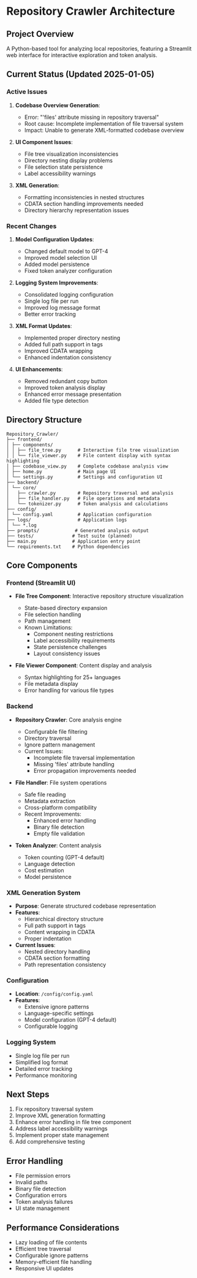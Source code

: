 # Repository Crawler Architecture

## Project Overview
A Python-based tool for analyzing local repositories, featuring a Streamlit web interface for interactive exploration and token analysis.

## Current Status (Updated 2025-01-05)

### Active Issues
1. **Codebase Overview Generation**:
   - Error: "'files' attribute missing in repository traversal"
   - Root cause: Incomplete implementation of file traversal system
   - Impact: Unable to generate XML-formatted codebase overview

2. **UI Component Issues**:
   - File tree visualization inconsistencies
   - Directory nesting display problems
   - File selection state persistence
   - Label accessibility warnings

3. **XML Generation**:
   - Formatting inconsistencies in nested structures
   - CDATA section handling improvements needed
   - Directory hierarchy representation issues

### Recent Changes
1. **Model Configuration Updates**:
   - Changed default model to GPT-4
   - Improved model selection UI
   - Added model persistence
   - Fixed token analyzer configuration

2. **Logging System Improvements**:
   - Consolidated logging configuration
   - Single log file per run
   - Improved log message format
   - Better error tracking

3. **XML Format Updates**:
   - Implemented proper directory nesting
   - Added full path support in tags
   - Improved CDATA wrapping
   - Enhanced indentation consistency

4. **UI Enhancements**:
   - Removed redundant copy button
   - Improved token analysis display
   - Enhanced error message presentation
   - Added file type detection

## Directory Structure

```
Repository_Crawler/
├── frontend/
│ ├── components/
│ │ ├── file_tree.py      # Interactive file tree visualization
│ │ └── file_viewer.py    # File content display with syntax highlighting
│ ├── codebase_view.py    # Complete codebase analysis view
│ ├── home.py             # Main page UI
│ └── settings.py         # Settings and configuration UI
├── backend/
│ └── core/
│   ├── crawler.py        # Repository traversal and analysis
│   ├── file_handler.py   # File operations and metadata
│   └── tokenizer.py      # Token analysis and calculations
├── config/
│ └── config.yaml         # Application configuration
├── logs/                 # Application logs
│ └── *.log
├── prompts/             # Generated analysis output
├── tests/              # Test suite (planned)
├── main.py             # Application entry point
└── requirements.txt    # Python dependencies
```

## Core Components

### Frontend (Streamlit UI)
- **File Tree Component**: Interactive repository structure visualization
  - State-based directory expansion
  - File selection handling
  - Path management
  - Known Limitations:
    - Component nesting restrictions
    - Label accessibility requirements
    - State persistence challenges
    - Layout consistency issues

- **File Viewer Component**: Content display and analysis
  - Syntax highlighting for 25+ languages
  - File metadata display
  - Error handling for various file types

### Backend
- **Repository Crawler**: Core analysis engine
  - Configurable file filtering
  - Directory traversal
  - Ignore pattern management
  - Current Issues:
    - Incomplete file traversal implementation
    - Missing 'files' attribute handling
    - Error propagation improvements needed

- **File Handler**: File system operations
  - Safe file reading
  - Metadata extraction
  - Cross-platform compatibility
  - Recent Improvements:
    - Enhanced error handling
    - Binary file detection
    - Empty file validation

- **Token Analyzer**: Content analysis
  - Token counting (GPT-4 default)
  - Language detection
  - Cost estimation
  - Model persistence

### XML Generation System
- **Purpose**: Generate structured codebase representation
- **Features**:
  - Hierarchical directory structure
  - Full path support in tags
  - Content wrapping in CDATA
  - Proper indentation
- **Current Issues**:
  - Nested directory handling
  - CDATA section formatting
  - Path representation consistency

### Configuration
- **Location**: `/config/config.yaml`
- **Features**:
  - Extensive ignore patterns
  - Language-specific settings
  - Model configuration (GPT-4 default)
  - Configurable logging

### Logging System
- Single log file per run
- Simplified log format
- Detailed error tracking
- Performance monitoring

## Next Steps
1. Fix repository traversal system
2. Improve XML generation formatting
3. Enhance error handling in file tree component
4. Address label accessibility warnings
5. Implement proper state management
6. Add comprehensive testing

## Error Handling
- File permission errors
- Invalid paths
- Binary file detection
- Configuration errors
- Token analysis failures
- UI state management

## Performance Considerations
- Lazy loading of file contents
- Efficient tree traversal
- Configurable ignore patterns
- Memory-efficient file handling
- Responsive UI updates